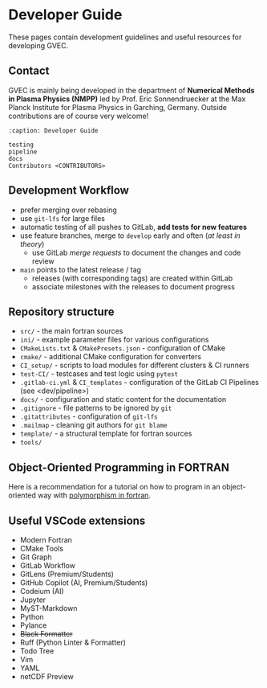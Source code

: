 # Developer Guide

These pages contain development guidelines and useful resources for developing GVEC.

## Contact

GVEC is mainly being developed in the department of **Numerical Methods in Plasma Physics (NMPP)**
led by Prof. Eric Sonnendruecker at the Max Planck Institute for Plasma Physics
in Garching, Germany. Outside contributions are of course very welcome!

<!-- TOC -->

```{toctree}
:caption: Developer Guide

testing
pipeline
docs
Contributors <CONTRIBUTORS>
```

<!-- Other Topics -->

## Development Workflow

* prefer merging over rebasing
* use `git-lfs` for large files
* automatic testing of all pushes to GitLab, **add tests for new features**
* use feature branches, merge to `develop` early and often (*at least in theory*)
    * use GitLab *merge requests* to document the changes and code review
* `main` points to the latest release / tag
    * releases (with corresponding tags) are created within GitLab
    * associate milestones with the releases to document progress

## Repository structure

* `src/` - the main fortran sources
* `ini/` - example parameter files for various configurations
* `CMakeLists.txt` & `CMakePresets.json` - configuration of CMake
* `cmake/` - additional CMake configuration for converters
* `CI_setup/` - scripts to load modules for different clusters & CI runners
* `test-CI/` - testcases and test logic using `pytest`
* `.gitlab-ci.yml` & `CI_templates` - configuration of the GitLab CI Pipelines (see <dev/pipeline>)
* `docs/` - configuration and static content for the documentation
* `.gitignore` - file patterns to be ignored by `git`
* `.gitattributes` - configuration of `git-lfs`
* `.mailmap` - cleaning git authors for `git blame`
* `template/` - a structural template for fortran sources
* `tools/`

## Object-Oriented Programming in FORTRAN

Here is a recommendation for a tutorial on how to program in an object-oriented way
with [polymorphism in fortran](https://gist.github.com/n-s-k/522f2669979ed6d0582b8e80cf6c95fd).

## Useful VSCode extensions

* Modern Fortran
* CMake Tools
* Git Graph
* GitLab Workflow
* GitLens (Premium/Students)
* GitHub Copilot (AI, Premium/Students)
* Codeium (AI)
* Jupyter
* MyST-Markdown
* Python
* Pylance
* ~~Black Formatter~~
* Ruff (Python Linter & Formatter)
* Todo Tree
* Vim
* YAML
* netCDF Preview
